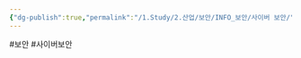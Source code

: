 ```yaml
---
{"dg-publish":true,"permalink":"/1.Study/2.산업/보안/INFO_보안/사이버 보안/","created":"2025-03-08T08:43:36.997+09:00","updated":"2025-06-26T17:45:29.987+09:00"}
---
```


#보안 #사이버보안 